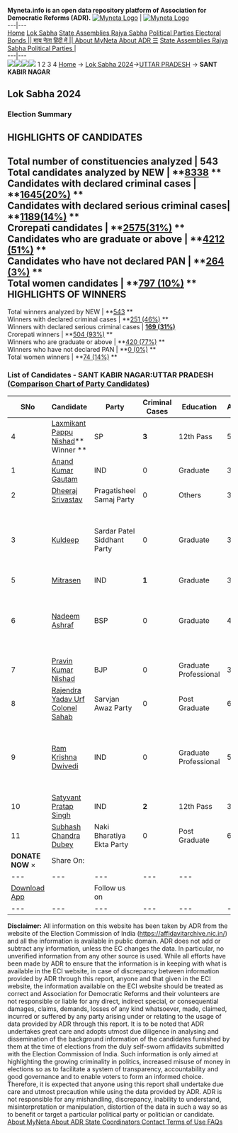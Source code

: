 **Myneta.info is an open data repository platform of Association for Democratic Reforms (ADR).**
[![Myneta Logo](https://www.myneta.info/lib/img/myneta-logo.png)](https://www.myneta.info/) | [![Myneta Logo](https://www.myneta.info/lib/img/adr-logo.png)](https://adrindia.org)  
---|---  
[Home](https://www.myneta.info/) [Lok Sabha](https://www.myneta.info/#ls "Lok Sabha") [ State Assemblies ](https://www.myneta.info/#sa "State Assemblies") [Rajya Sabha](https://www.myneta.info/#rs "Rajya Sabha") [Political Parties ](https://www.myneta.info/party "Political Parties") [ Electoral Bonds ](https://www.myneta.info/electoral_bonds "Electoral Bonds") [ || माय नेता हिंदी में || ](https://translate.google.co.in/translate?prev=hp&hl=en&js=y&u=www.myneta.info&sl=en&tl=hi&history_state0=) [ About MyNeta ](https://adrindia.org/content/about-myneta) [ About ADR ](https://adrindia.org/about-adr/who-we-are) [☰](javascript:void\(0\))
[ State Assemblies ](https://www.myneta.info/#sa "State Assemblies") [ Rajya Sabha ](https://www.myneta.info/#rs "Rajya Sabha") [ Political Parties ](https://www.myneta.info/party "Political Parties")
|   
---|---  
![](https://www.myneta.info/lib/img/banner/banner-1.png)![](https://www.myneta.info/lib/img/banner/banner-2.png)![](https://www.myneta.info/lib/img/banner/banner-3.png)![](https://www.myneta.info/lib/img/banner/banner-4.png)
1  2  3  4 
[Home](https://www.myneta.info/) → [Lok Sabha 2024](https://www.myneta.info/LokSabha2024/)→[UTTAR PRADESH](https://www.myneta.info/LokSabha2024/index.php?action=show_constituencies&state_id=35) → **SANT KABIR NAGAR**
### 
## Lok Sabha 2024
###  Election Summary 
HIGHLIGHTS OF CANDIDATES  
---  
Total number of constituencies analyzed |  543   
Total candidates analyzed by NEW | **[8338](https://www.myneta.info/LokSabha2024/index.php?action=summary&subAction=candidates_analyzed&sort=candidate#summary) **  
Candidates with declared criminal cases | **[1645(20%)](https://www.myneta.info/LokSabha2024/index.php?action=summary&subAction=crime&sort=candidate#summary) **  
Candidates with declared serious criminal cases| **[1189(14%)](https://www.myneta.info/LokSabha2024/index.php?action=summary&subAction=serious_crime&sort=candidate#summary) **  
Crorepati candidates | **[2575(31%)](https://www.myneta.info/LokSabha2024/index.php?action=summary&subAction=crorepati&sort=candidate#summary) **  
Candidates who are graduate or above | **[4212 (51%)](https://www.myneta.info/LokSabha2024/index.php?action=summary&subAction=education&sort=candidate#summary) **  
Candidates who have not declared PAN | **[264 (3%)](https://www.myneta.info/LokSabha2024/index.php?action=summary&subAction=without_pan&sort=candidate#summary) **  
Total women candidates | **[797 (10%)](https://www.myneta.info/LokSabha2024/index.php?action=summary&subAction=women_candidate&sort=candidate#summary) **  
HIGHLIGHTS OF WINNERS  
---  
Total winners analyzed by NEW | **[543](https://www.myneta.info/LokSabha2024/index.php?action=summary&subAction=winner_analyzed&sort=candidate#summary) **  
Winners with declared criminal cases | **[251 (46%)](https://www.myneta.info/LokSabha2024/index.php?action=summary&subAction=winner_crime&sort=candidate#summary) **  
Winners with declared serious criminal cases | **[169 (31%)](https://www.myneta.info/LokSabha2024/index.php?action=summary&subAction=winner_serious_crime&sort=candidate#summary)**  
Crorepati winners | **[504 (93%)](https://www.myneta.info/LokSabha2024/index.php?action=summary&subAction=winner_crorepati&sort=candidate#summary) **  
Winners who are graduate or above | **[420 (77%)](https://www.myneta.info/LokSabha2024/index.php?action=summary&subAction=winner_education&sort=candidate#summary) **  
Winners who have not declared PAN | **[0 (0%)](https://www.myneta.info/LokSabha2024/index.php?action=summary&subAction=winner_without_pan&sort=candidate#summary) **  
Total women winners | **[74 (14%)](https://www.myneta.info/LokSabha2024/index.php?action=summary&subAction=winner_women&sort=candidate#summary) **  
### List of Candidates - SANT KABIR NAGAR:UTTAR PRADESH ([Comparison Chart of Party Candidates](https://www.myneta.info/LokSabha2024/comparisonchart.php?constituency_id=513))
SNo | Candidate| Party| Criminal Cases| Education| Age| Total Assets| Liabilities  
---|---|---|---|---|---|---|---  
4  | [Laxmikant Pappu Nishad](https://www.myneta.info/LokSabha2024/candidate.php?candidate_id=8387)** Winner ** | SP | **3** | 12th Pass| 51 | Rs 3,37,28,000 ~ 3 Crore+ | Rs 35,00,000 ~ 35 Lacs+  
1  | [Anand Kumar Gautam](https://www.myneta.info/LokSabha2024/candidate.php?candidate_id=8392) | IND | 0 | Graduate| 34 | Rs 6,93,000 ~ 6 Lacs+ | Rs 0 ~   
2  | [Dheeraj Srivastav](https://www.myneta.info/LokSabha2024/candidate.php?candidate_id=8389) | Pragatisheel Samaj Party | 0 | Others| 30 | Rs 4,45,500 ~ 4 Lacs+ | Rs 0 ~   
3  | [Kuldeep](https://www.myneta.info/LokSabha2024/candidate.php?candidate_id=8388) | Sardar Patel Siddhant Party | 0 | Graduate| 36 | ![](https://myneta.info/image_v2.php?myneta_folder=LokSabha2024&candidate_id=8388&col=ta) | ![](https://myneta.info/image_v2.php?myneta_folder=LokSabha2024&candidate_id=8388&col=lia)  
5  | [Mitrasen](https://www.myneta.info/LokSabha2024/candidate.php?candidate_id=8393) | IND | **1** | Graduate| 36 | Rs 13,26,098 ~ 13 Lacs+ | Rs 6,70,000 ~ 6 Lacs+  
6  | [Nadeem Ashraf](https://www.myneta.info/LokSabha2024/candidate.php?candidate_id=8385) | BSP | 0 | Graduate| 40 | ![](https://myneta.info/image_v2.php?myneta_folder=LokSabha2024&candidate_id=8385&col=ta) | ![](https://myneta.info/image_v2.php?myneta_folder=LokSabha2024&candidate_id=8385&col=lia)  
7  | [Pravin Kumar Nishad](https://www.myneta.info/LokSabha2024/candidate.php?candidate_id=8386) | BJP | 0 | Graduate Professional| 35 | Rs 3,31,11,653 ~ 3 Crore+ | Rs 38,60,898 ~ 38 Lacs+  
8  | [Rajendra Yadav Urf Colonel Sahab](https://www.myneta.info/LokSabha2024/candidate.php?candidate_id=8390) | Sarvjan Awaz Party | 0 | Post Graduate| 62 | Rs 4,72,92,745 ~ 4 Crore+ | Rs 7,92,921 ~ 7 Lacs+  
9  | [Ram Krishna Dwivedi](https://www.myneta.info/LokSabha2024/candidate.php?candidate_id=8394) | IND | 0 | Graduate Professional| 50 | ![](https://myneta.info/image_v2.php?myneta_folder=LokSabha2024&candidate_id=8394&col=ta) | ![](https://myneta.info/image_v2.php?myneta_folder=LokSabha2024&candidate_id=8394&col=lia)  
10  | [Satyvant Pratap Singh](https://www.myneta.info/LokSabha2024/candidate.php?candidate_id=8395) | IND | **2** | 12th Pass| 39 | Rs 10,81,500 ~ 10 Lacs+ | Rs 0 ~   
11  | [Subhash Chandra Dubey](https://www.myneta.info/LokSabha2024/candidate.php?candidate_id=8391) | Naki Bharatiya Ekta Party | 0 | Post Graduate| 64 | Rs 13,90,500 ~ 13 Lacs+ | Rs 0 ~   
|  **DONATE NOW** × |  Share On:  | [](https://api.whatsapp.com/send?text=https%3A%2F%2Fmyneta.info%2Fpunjab2022%2Findex.php%3Faction%3Dshow_constituencies%26state_id%3D19) | [](https://www.facebook.com/sharer/sharer.php?u=https%3A%2F%2Fmyneta.info%2Fpunjab2022%2Findex.php%3Faction%3Dshow_constituencies%26state_id%3D19) | [](https://twitter.com/share?url=https%3A%2F%2Fmyneta.info%2Fpunjab2022%2Findex.php%3Faction%3Dshow_constituencies%26state_id%3D19)  
---|---|---|---|---  
| [ Download App ](https://play.google.com/store/apps/details?id=com.webrosoft.myneta1&pcampaignid=pcampaignidMKT-Other-global-all-co-prtnr-py-PartBadge-Mar2515-1) | [](https://play.google.com/store/apps/details?id=com.webrosoft.myneta1&pcampaignid=pcampaignidMKT-Other-global-all-co-prtnr-py-PartBadge-Mar2515-1) |  Follow us on  | [](https://www.facebook.com/adrindia.org/) | [](https://twitter.com/adrspeaks) | [](https://groups.google.com/g/national-election-watch?hl=en&pli=1) | [](https://www.instagram.com/adrspeaks/) | [](https://www.youtube.com/user/adrspeaks) | [](https://sharechat.com/profile/adrspeaks)  
---|---|---|---|---|---|---|---|---  
**Disclaimer:** All information on this website has been taken by ADR from the website of the Election Commission of India (https://affidavitarchive.nic.in/) and all the information is available in public domain. ADR does not add or subtract any information, unless the EC changes the data. In particular, no unverified information from any other source is used. While all efforts have been made by ADR to ensure that the information is in keeping with what is available in the ECI website, in case of discrepancy between information provided by ADR through this report, anyone and that given in the ECI website, the information available on the ECI website should be treated as correct and Association for Democratic Reforms and their volunteers are not responsible or liable for any direct, indirect special, or consequential damages, claims, demands, losses of any kind whatsoever, made, claimed, incurred or suffered by any party arising under or relating to the usage of data provided by ADR through this report. It is to be noted that ADR undertakes great care and adopts utmost due diligence in analysing and dissemination of the background information of the candidates furnished by them at the time of elections from the duly self-sworn affidavits submitted with the Election Commission of India. Such information is only aimed at highlighting the growing criminality in politics, increased misuse of money in elections so as to facilitate a system of transparency, accountability and good governance and to enable voters to form an informed choice. Therefore, it is expected that anyone using this report shall undertake due care and utmost precaution while using the data provided by ADR. ADR is not responsible for any mishandling, discrepancy, inability to understand, misinterpretation or manipulation, distortion of the data in such a way so as to benefit or target a particular political party or politician or candidate. 
[ About MyNeta ](https://adrindia.org/content/about-myneta) [ About ADR ](https://adrindia.org/about-adr/who-we-are) [ State Coordinators ](https://adrindia.org/about-adr/state-coordinators) [ Contact ](https://adrindia.org/contact-us) [ Terms of Use ](https://adrindia.org/content/adr-terms-use) [ FAQs ](https://adrindia.org/content/faqs)
